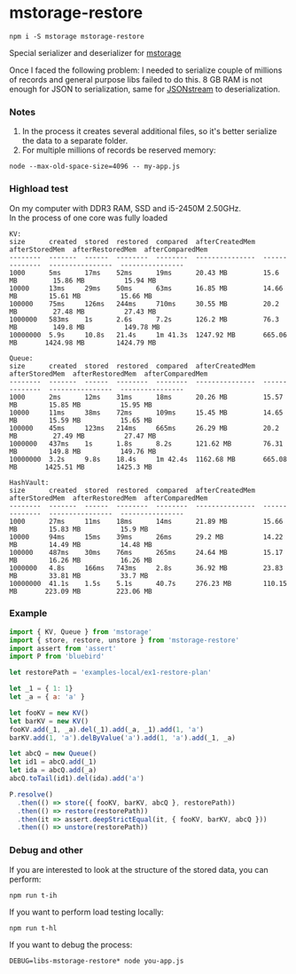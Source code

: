 # mstorage-restore

```
npm i -S mstorage mstorage-restore
```

Special serializer and deserializer for [mstorage](https://github.com/nskazki/mstorage)

Once I faced the following problem: I needed to serialize couple of millions of records and general purpose libs failed to do this. 8 GB RAM is not enough for JSON to serialization, same for [JSONstream](https://github.com/dominictarr/JSONStream) to deserialization.

### Notes

1. In the process it creates several additional files, so it's better serialize the data to a separate folder.
2. For multiple millions of records be reserved memory:
```
node --max-old-space-size=4096 -- my-app.js
```

### Highload test

On my computer with DDR3 RAM, SSD and i5-2450M 2.50GHz. 
<br>In the process of one core was fully loaded

```
KV:
size      created  stored  restored  compared  afterCreatedMem  afterStoredMem  afterRestoredMem  afterComparedMem
--------  -------  ------  --------  --------  ---------------  --------------  ----------------  ----------------
1000      5ms      17ms    52ms      19ms      20.43 MB         15.6 MB         15.86 MB          15.94 MB        
10000     13ms     29ms    50ms      63ms      16.85 MB         14.66 MB        15.61 MB          15.66 MB        
100000    75ms     126ms   244ms     710ms     30.55 MB         20.2 MB         27.48 MB          27.43 MB        
1000000   583ms    1s      2.6s      7.2s      126.2 MB         76.3 MB         149.8 MB          149.78 MB       
10000000  5.9s     10.8s   21.4s     1m 41.3s  1247.92 MB       665.06 MB       1424.98 MB        1424.79 MB
```

```
Queue:
size      created  stored  restored  compared  afterCreatedMem  afterStoredMem  afterRestoredMem  afterComparedMem
--------  -------  ------  --------  --------  ---------------  --------------  ----------------  ----------------
1000      2ms      12ms    31ms      18ms      20.26 MB         15.57 MB        15.85 MB          15.95 MB        
10000     11ms     38ms    72ms      109ms     15.45 MB         14.65 MB        15.59 MB          15.65 MB        
100000    45ms     123ms   214ms     665ms     26.29 MB         20.2 MB         27.49 MB          27.47 MB        
1000000   437ms    1s      1.8s      8.2s      121.62 MB        76.31 MB        149.8 MB          149.76 MB       
10000000  3.2s     9.8s    18.4s     1m 42.4s  1162.68 MB       665.08 MB       1425.51 MB        1425.3 MB   
```

```
HashVault:
size      created  stored  restored  compared  afterCreatedMem  afterStoredMem  afterRestoredMem  afterComparedMem
--------  -------  ------  --------  --------  ---------------  --------------  ----------------  ----------------
1000      27ms     11ms    18ms      14ms      21.89 MB         15.66 MB        15.83 MB          15.9 MB         
10000     94ms     15ms    39ms      26ms      29.2 MB          14.22 MB        14.49 MB          14.48 MB        
100000    487ms    30ms    76ms      265ms     24.64 MB         15.17 MB        16.26 MB          16.26 MB        
1000000   4.8s     166ms   743ms     2.8s      36.92 MB         23.83 MB        33.81 MB          33.7 MB         
10000000  41.1s    1.5s    5.1s      40.7s     276.23 MB        110.15 MB       223.09 MB         223.06 MB  
```

### Example

```js
import { KV, Queue } from 'mstorage'
import { store, restore, unstore } from 'mstorage-restore'
import assert from 'assert'
import P from 'bluebird'

let restorePath = 'examples-local/ex1-restore-plan'

let _1 = { 1: 1}
let _a = { a: 'a' }

let fooKV = new KV()
let barKV = new KV()
fooKV.add(_1, _a).del(_1).add(_a, _1).add(1, 'a')
barKV.add(1, 'a').delByValue('a').add(1, 'a').add(_1, _a)

let abcQ = new Queue()
let id1 = abcQ.add(_1)
let ida = abcQ.add(_a)
abcQ.toTail(id1).del(ida).add('a')

P.resolve()
  .then(() => store({ fooKV, barKV, abcQ }, restorePath))
  .then(() => restore(restorePath))
  .then(it => assert.deepStrictEqual(it, { fooKV, barKV, abcQ }))
  .then(() => unstore(restorePath))
```

### Debug and other

If you are interested to look at the structure of the stored data, you can perform: 
```
npm run t-ih
```

If you want to perform load testing locally:
```
npm run t-hl
```

If you want to debug the process:
```
DEBUG=libs-mstorage-restore* node you-app.js
``` 
